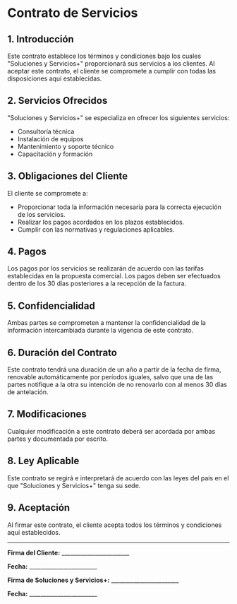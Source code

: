# Contrato de Servicios

## 1. Introducción

Este contrato establece los términos y condiciones bajo los cuales "Soluciones y Servicios+" proporcionará sus servicios a los clientes. Al aceptar este contrato, el cliente se compromete a cumplir con todas las disposiciones aquí establecidas.

## 2. Servicios Ofrecidos

"Soluciones y Servicios+" se especializa en ofrecer los siguientes servicios:

- Consultoría técnica
- Instalación de equipos
- Mantenimiento y soporte técnico
- Capacitación y formación

## 3. Obligaciones del Cliente

El cliente se compromete a:

- Proporcionar toda la información necesaria para la correcta ejecución de los servicios.
- Realizar los pagos acordados en los plazos establecidos.
- Cumplir con las normativas y regulaciones aplicables.

## 4. Pagos

Los pagos por los servicios se realizarán de acuerdo con las tarifas establecidas en la propuesta comercial. Los pagos deben ser efectuados dentro de los 30 días posteriores a la recepción de la factura.

## 5. Confidencialidad

Ambas partes se comprometen a mantener la confidencialidad de la información intercambiada durante la vigencia de este contrato.

## 6. Duración del Contrato

Este contrato tendrá una duración de un año a partir de la fecha de firma, renovable automáticamente por períodos iguales, salvo que una de las partes notifique a la otra su intención de no renovarlo con al menos 30 días de antelación.

## 7. Modificaciones

Cualquier modificación a este contrato deberá ser acordada por ambas partes y documentada por escrito.

## 8. Ley Aplicable

Este contrato se regirá e interpretará de acuerdo con las leyes del país en el que "Soluciones y Servicios+" tenga su sede.

## 9. Aceptación

Al firmar este contrato, el cliente acepta todos los términos y condiciones aquí establecidos.

---

**Firma del Cliente:** ________________________

**Fecha:** ________________________

**Firma de Soluciones y Servicios+:** ________________________ 

**Fecha:** ________________________